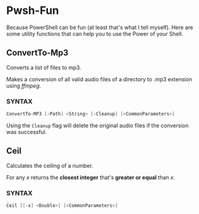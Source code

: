 # Pwsh-Fun

Because PowerShell can be fun (at least that's what I tell myself).
Here are some utility functions that can help you to use the Power of your Shell.

## ConvertTo-Mp3

Converts a list of files to mp3.

Makes a conversion of all valid audio files of a directory to .mp3 extension using _ffmpeg_.

### SYNTAX
```powershell
ConvertTo-MP3 [-Path] <String> [-Cleanup] [<CommonParameters>]
```
Using the ``Cleanup`` flag will delete the original audio files if the conversion was successful.

## Ceil

Calculates the ceiling of a number.

For any _x_ returns the **closest integer** that's **greater or equal** than _x_.

### SYNTAX
```powershell
Ceil [[-x] <Double>] [<CommonParameters>]
```
